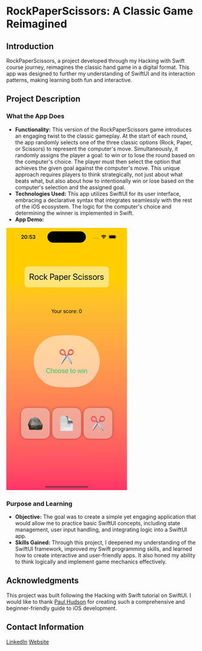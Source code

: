 # RockPaperScissors: A Classic Game Reimagined

## Introduction

RockPaperScissors, a project developed through my Hacking with Swift course journey, reimagines the classic hand game in a digital format. This app was designed to further my understanding of SwiftUI and its interaction patterns, making learning both fun and interactive.

## Project Description

### What the App Does

- **Functionality:** This version of the RockPaperScissors game introduces an engaging twist to the classic gameplay. At the start of each round, the app randomly selects one of the three classic options (Rock, Paper, or Scissors) to represent the computer's move. Simultaneously, it randomly assigns the player a goal: to win or to lose the round based on the computer's choice. The player must then select the option that achieves the given goal against the computer's move. This unique approach requires players to think strategically, not just about what beats what, but also about how to intentionally win or lose based on the computer's selection and the assigned goal.
- **Technologies Used:** This app utilizes SwiftUI for its user interface, embracing a declarative syntax that integrates seamlessly with the rest of the iOS ecosystem. The logic for the computer's choice and determining the winner is implemented in Swift.
- **App Demo:**
<img src="https://github.com/Masoud-Safari/RockPaperScissors/blob/579761978c57b5190c77c08244b44dd9072ac5ee/RockPaperScissors-screen-recording.gif" width="320">

### Purpose and Learning

- **Objective:** The goal was to create a simple yet engaging application that would allow me to practice basic SwiftUI concepts, including state management, user input handling, and integrating logic into a SwiftUI app.
- **Skills Gained:** Through this project, I deepened my understanding of the SwiftUI framework, improved my Swift programming skills, and learned how to create interactive and user-friendly apps. It also honed my ability to think logically and implement game mechanics effectively.

## Acknowledgments

This project was built following the Hacking with Swift tutorial on SwiftUI. I would like to thank [Paul Hudson](https://www.hackingwithswift.com) for creating such a comprehensive and beginner-friendly guide to iOS development.

## Contact Information

[LinkedIn](https://www.linkedin.com/in/masoud-safari/)
[Website](https://masoudsafari.com)
